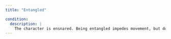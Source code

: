 ```yaml
---
title: "Entangled"

condition:
  description: |
    The character is ensnared. Being entangled impedes movement, but does not entirely prevent it unless the bonds are anchored to an immobile object or tethered by an opposing force. An entangled creature moves at half speed, cannot run or charge, and takes a -2 penalty on all attack rolls and a -4 penalty to Dexterity. An entangled character who attempts to cast a spell must make a {% skill_link concentration %} check (DC 15 + the spell's level) or lose the spell.
---
```

